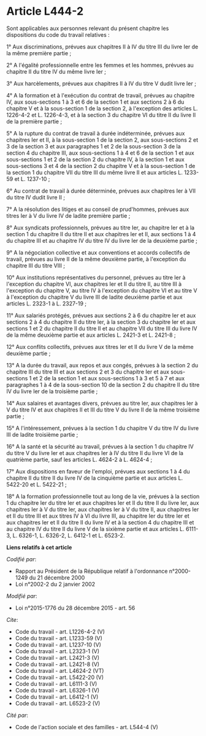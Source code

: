 # Article L444-2

Sont applicables aux personnes relevant du présent chapitre les dispositions du code du travail relatives : 

1° Aux discriminations, prévues aux chapitres II à IV du titre III du livre Ier de la même première partie ; 

2° A l'égalité professionnelle entre les femmes et les hommes, prévues au chapitre II du titre IV du même livre Ier ; 

3° Aux harcèlements, prévues aux chapitres II à IV du titre V dudit livre Ier ; 

4° A la formation et à l'exécution du contrat de travail, prévues au chapitre IV, aux sous-sections 1 à 3 et 6 de la section
1 et aux sections 2 à 6 du chapitre V et à la sous-section 1 de la section 2, à l'exception des articles L. 1226-4-2 et L.
1226-4-3, et à la section 3 du chapitre VI du titre II du livre II de la première partie ; 

5° A la rupture du contrat de travail à durée indéterminée, prévues aux chapitres Ier et II, à la sous-section 1 de la
section 2, aux sous-sections 2 et 3 de la section 3 et aux paragraphes 1 et 2 de la sous-section 3 de la section 4 du
chapitre III, aux sous-sections 1 à 4 et 6 de la section 1 et aux sous-sections 1 et 2 de la section 2 du chapitre IV, à la
section 1 et aux sous-sections 3 et 4 de la section 2 du chapitre V et à la sous-section 1 de la section 1 du chapitre VII du
titre III du même livre II et aux articles L. 1233-59 et L. 1237-10 ; 

6° Au contrat de travail à durée déterminée, prévues aux chapitres Ier à VII du titre IV dudit livre II ; 

7° A la résolution des litiges et au conseil de prud'hommes, prévues aux titres Ier à V du livre IV de ladite première
partie ; 

8° Aux syndicats professionnels, prévues au titre Ier, au chapitre Ier et à la section 1 du chapitre II du titre II et aux
chapitres Ier et II, aux sections 1 à 4 du chapitre III et au chapitre IV du titre IV du livre Ier de la deuxième partie ; 

9° A la négociation collective et aux conventions et accords collectifs de travail, prévues au livre II de la même deuxième
partie, à l'exception du chapitre III du titre VIII ; 

10° Aux institutions représentatives du personnel, prévues au titre Ier à l'exception du chapitre VI, aux chapitres Ier et II
du titre II, au titre III à l'exception du chapitre V, au titre IV à l'exception du chapitre VI et au titre V à l'exception
du chapitre V du livre III de ladite deuxième partie et aux articles L. 2323-1 à L. 2327-19 ; 

11° Aux salariés protégés, prévues aux sections 2 à 6 du chapitre Ier et aux sections 2 à 4 du chapitre II du titre Ier, à la
section 3 du chapitre Ier et aux sections 1 et 2 du chapitre II du titre II et au chapitre VII du titre III du livre IV de la
même deuxième partie et aux articles L. 2421-3 et L. 2421-8 ; 

12° Aux conflits collectifs, prévues aux titres Ier et II du livre V de la même deuxième partie ; 

13° A la durée du travail, aux repos et aux congés, prévues à la section 2 du chapitre III du titre III et aux sections 2 et
3 du chapitre Ier et aux sous-sections 1 et 2 de la section 1 et aux sous-sections 1 à 3 et 5 à 7 et aux paragraphes 1 à 4 de
la sous-section 10 de la section 2 du chapitre II du titre IV du livre Ier de la troisième partie ; 

14° Aux salaires et avantages divers, prévues au titre Ier, aux chapitres Ier à V du titre IV et aux chapitres II et III du
titre V du livre II de la même troisième partie ; 

15° A l'intéressement, prévues à la section 1 du chapitre V du titre IV du livre III de ladite troisième partie ; 

16° A la santé et la sécurité au travail, prévues à la section 1 du chapitre IV du titre V du livre Ier et aux chapitres Ier
à IV du titre II du livre VI de la quatrième partie, sauf les articles L. 4624-2 à L. 4624-4 ; 

17° Aux dispositions en faveur de l'emploi, prévues aux sections 1 à 4 du chapitre II du titre II du livre IV de la cinquième
partie et aux articles L. 5422-20 et L. 5422-21 ; 

18° A la formation professionnelle tout au long de la vie, prévues à la section 1 du chapitre Ier du titre Ier et aux
chapitres Ier et II du titre II du livre Ier, aux chapitres Ier à V du titre Ier, aux chapitres Ier à V du titre II, aux
chapitres Ier et II du titre III et aux titres IV à VI du livre III, au chapitre Ier du titre Ier et aux chapitres Ier et II
du titre II du livre IV et à la section 4 du chapitre III et au chapitre IV du titre II du livre V de la sixième partie et
aux articles L. 6111-3, L. 6326-1, L. 6326-2, L. 6412-1 et L. 6523-2.

**Liens relatifs à cet article**

_Codifié par_:

  - Rapport au Président de la République relatif à l'ordonnance n°2000-1249 du 21 décembre 2000
  - Loi n°2002-2 du 2 janvier 2002

_Modifié par_:

  - Loi n°2015-1776 du 28 décembre 2015 - art. 56

_Cite_:

  - Code du travail - art. L1226-4-2 (V)
  - Code du travail - art. L1233-59 (V)
  - Code du travail - art. L1237-10 (V)
  - Code du travail - art. L2323-1 (V)
  - Code du travail - art. L2421-3 (V)
  - Code du travail - art. L2421-8 (V)
  - Code du travail - art. L4624-2 (VT)
  - Code du travail - art. L5422-20 (V)
  - Code du travail - art. L6111-3 (V)
  - Code du travail - art. L6326-1 (V)
  - Code du travail - art. L6412-1 (V)
  - Code du travail - art. L6523-2 (V)

_Cité par_:

  - Code de l'action sociale et des familles - art. L544-4 (V)
